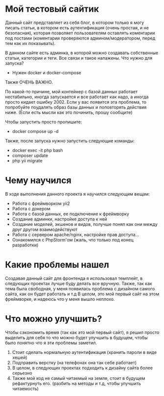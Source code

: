 # Мой тестовый сайтик

Данный сайт представляет из себя блог, в котором только я могу писать
статьи, в котором есть аутентификация (очень простая, и не безопасная), которая позволяет
пользователям оставлять коментарии под постами (коментарии проверяются админом/модератором, перед тем как их показывать).

В данном сайте есть админка, в которой можно создавать собственные статьи, категории и теги.
Все связи и такое налажены.
Что нужно для запуска?
- Нужен docker и docker-compose

Также ОЧЕНЬ ВАЖНО.

По какой-то причине, мой контейнер с базой данных работает нестабильно, иногда запускается и все работает как надо, а иногда просто кидает ошибку 2002. Если у вас появится эта проблема, то попробуйте поудалять образ базы данных и поповторять действия ниже. (Если есть мысли как это починить, прошу сообщите)

Чтобы запустить просто пропишите:
- docker compose up -d

Также, после запуска нужно запустить следующие команды:
- docker exec -it php bash
- composer update
- php yii migrate


# Чему научился

В ходе выполнения данного проекта я научился следующим вещам:
- Работа с фреймворком yii2
- Работа с докером
- Работа с базой данных, ее подключение к фреймворку
- Создание админки, настройке доступа к ней
- Создание моделей, экшенов и видов, получше понял как они между друг другом взаимодействуют
- Работа с сервером apache/nginx, настройке прав доступа...
- Ознакомился с PhpStorm'ом (жаль, что только под конец разработки)

# Какие проблемы нашел

Создавая данный сайт для фронтенда я использовал темплейт,
в следующих проектах лучше буду делать все вручную.
Также, так как тема была свободная, у меня появилась проблема с
дизайном самого сайта, как он будет работать и т.д
В целом, это мой первый сайт на этом фреймворке, и надеюсь что у меня вышло неплохо.

# Что можно улучшить?

Чтобы сэкономить время (так как это мой первый сайт), я решил просто выделить
для себя то что можно будет улучшить в будущем, чтобы было понятно что я эти проблемы заметил.
1. Стоит сделать нормальную аутентификация (хранить пароли в виде хешей)
2. Подправить верстку (на телефонах она так себе работает)
3. В целом, в следующих проектах подходить к дизайну сайта более серьезно
4. Также мой код не самый читаемый на земле, стоит в будущем рефактурнуть его. (разбить на методы и т.д, чтобы улучшить читаемость)
